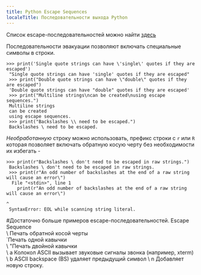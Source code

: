```yaml
---
title: Python Escape Sequences
localeTitle: Последовательности выхода Python
---
```

Список escape-последовательностей можно найти [здесь](https://docs.python.org/3/reference/lexical_analysis.html#strings)

Последовательности эвакуации позволяют включать специальные символы в строки.
```
>>> print('Single quote strings can have \'single\' quotes if they are escaped') 
 "Single quote strings can have 'single' quotes if they are escaped" 
 >>> print("Double quote strings can have \"double\" quotes if they are escaped") 
 'Double quote strings can have "double" quotes if they are escaped' 
 >>> print("Multiline strings\ncan be created\nusing escape sequences.") 
 Multiline strings 
 can be created 
 using escape sequences. 
 >>> print("Backslashes \\ need to be escaped.") 
 Backslashes \ need to be escaped. 
```

_Необработанную_ строку можно использовать, префикс строки с `r` или `R` которая позволяет включать обратную косую черту без необходимости их избегать -
```
>>> print(r"Backslashes \ don't need to be escaped in raw strings.") 
 Backslashes \ don't need to be escaped in raw strings. 
 >>> print(r"An odd number of backslashes at the end of a raw string will cause an error\") 
  File "<stdin>", line 1 
    print(r"An odd number of backslashes at the end of a raw string will cause an error\") 
                                                                                         ^ 
 SyntaxError: EOL while scanning string literal. 
```

#Достаточно больше примеров escape-последовательностей. Escape Sequence  
\\ Печать обратной косой черты  
\`Печать одной кавычки  
\\ "Печать двойной кавычки  
\\ a Колокол ASCII вызывает звуковые сигналы звонка (например, xterm) \\ b ASCII backspace (BS) удаляет предыдущий символ \\ n Добавляет новую строку.